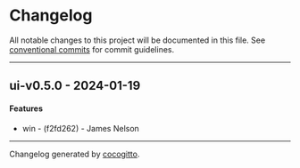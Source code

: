 # Changelog
All notable changes to this project will be documented in this file. See [conventional commits](https://www.conventionalcommits.org/) for commit guidelines.

- - -
## ui-v0.5.0 - 2024-01-19
#### Features
- win - (f2fd262) - James Nelson

- - -

Changelog generated by [cocogitto](https://github.com/cocogitto/cocogitto).